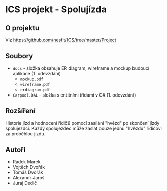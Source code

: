 # ICS projekt - Spolujízda

## O projektu
Viz https://github.com/nesfit/ICS/tree/master/Project

## Soubory
- `docs` - složka obsahuje ER diagram, wireframe a mockup budoucí aplikace (1. odevzdání)
    + `mockup.pdf`
    + `wireframe.pdf`
    + `erdiagram.pdf`
- `Carpool.DAL` - složka s entitními třídami v C# (1. odevzdání)

## Rozšíření
Historie jízd a hodnocení řidičů pomocí zasílání "hvězd" po skončení jízdy spolujezdci. Každý spolujezdec může zaslat pouze jednu "hvězdu" řidičovi za proběhlou jízdu.

## Autoři
- Radek Marek
- Vojtěch Dvořák
- Tomáš Dvořák
- Alexandr Jaroš
- Juraj Dedič
